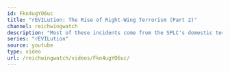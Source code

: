 ```yaml
---
id: Fkn4ugYO6uc
title: "rEVILution: The Rise of Right-Wing Terrorism (Part 2)"
channel: reichwingwatch
description: "Most of these incidents come from the SPLC's domestic terror list:"
series: "rEVILution"
source: youtube
type: video
url: /reichwingwatch/videos/Fkn4ugYO6uc/
---
```

